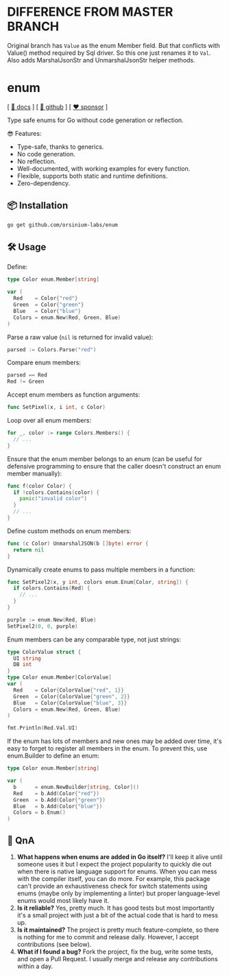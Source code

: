 # DIFFERENCE FROM MASTER BRANCH
Original branch has `Value` as the enum Member field. But that conflicts with Value() method required by Sql driver.
So this one just renames it to `Val`.
Also adds MarshalJsonStr and UnmarshalJsonStr helper methods.

# enum

[ [📄 docs](https://pkg.go.dev/github.com/orsinium-labs/enum) ] [ [🐙 github](https://github.com/orsinium-labs/enum) ] [ [❤️ sponsor](https://github.com/sponsors/orsinium) ]

Type safe enums for Go without code generation or reflection.

😎 Features:

* Type-safe, thanks to generics.
* No code generation.
* No reflection.
* Well-documented, with working examples for every function.
* Flexible, supports both static and runtime definitions.
* Zero-dependency.

## 📦 Installation

```bash
go get github.com/orsinium-labs/enum
```

## 🛠️ Usage

Define:

```go
type Color enum.Member[string]

var (
  Red    = Color{"red"}
  Green  = Color{"green"}
  Blue   = Color{"blue"}
  Colors = enum.New(Red, Green, Blue)
)
```

Parse a raw value (`nil` is returned for invalid value):

```go
parsed := Colors.Parse("red")
```

Compare enum members:

```go
parsed == Red
Red != Green
```

Accept enum members as function arguments:

```go
func SetPixel(x, i int, c Color)
```

Loop over all enum members:

```go
for _, color := range Colors.Members() {
  // ...
}
```

Ensure that the enum member belongs to an enum (can be useful for defensive programming to ensure that the caller doesn't construct an enum member manually):

```go
func f(color Color) {
  if !colors.Contains(color) {
    panic("invalid color")
  }
  // ...
}
```

Define custom methods on enum members:

```go
func (c Color) UnmarshalJSON(b []byte) error {
  return nil
}
```

Dynamically create enums to pass multiple members in a function:

```go
func SetPixel2(x, y int, colors enum.Enum[Color, string]) {
  if colors.Contains(Red) {
    // ...
  }
}

purple := enum.New(Red, Blue)
SetPixel2(0, 0, purple)
```

Enum members can be any comparable type, not just strings:

```go
type ColorValue struct {
  UI string
  DB int
}
type Color enum.Member[ColorValue]
var (
  Red    = Color{ColorValue{"red", 1}}
  Green  = Color{ColorValue{"green", 2}}
  Blue   = Color{ColorValue{"blue", 3}}
  Colors = enum.New(Red, Green, Blue)
)

fmt.Println(Red.Val.UI)
```

If the enum has lots of members and new ones may be added over time, it's easy to forget to register all members in the enum. To prevent this, use enum.Builder to define an enum:

```go
type Color enum.Member[string]

var (
  b      = enum.NewBuilder[string, Color]()
  Red    = b.Add(Color{"red"})
  Green  = b.Add(Color{"green"})
  Blue   = b.Add(Color{"blue"})
  Colors = b.Enum()
)
```

## 🤔 QnA

1. **What happens when enums are added in Go itself?** I'll keep it alive until someone uses it but I expect the project popularity to quickly die out when there is native language support for enums. When you can mess with the compiler itself, you can do more. For example, this package can't provide an exhaustiveness check for switch statements using enums (maybe only by implementing a linter) but proper language-level enums would most likely have it.
1. **Is it reliable?** Yes, pretty much. It has good tests but most importantly it's a small project with just a bit of the actual code that is hard to mess up.
1. **Is it maintained?** The project is pretty much feature-complete, so there is nothing for me to commit and release daily. However, I accept contributions (see below).
1. **What if I found a bug?** Fork the project, fix the bug, write some tests, and open a Pull Request. I usually merge and release any contributions within a day.
